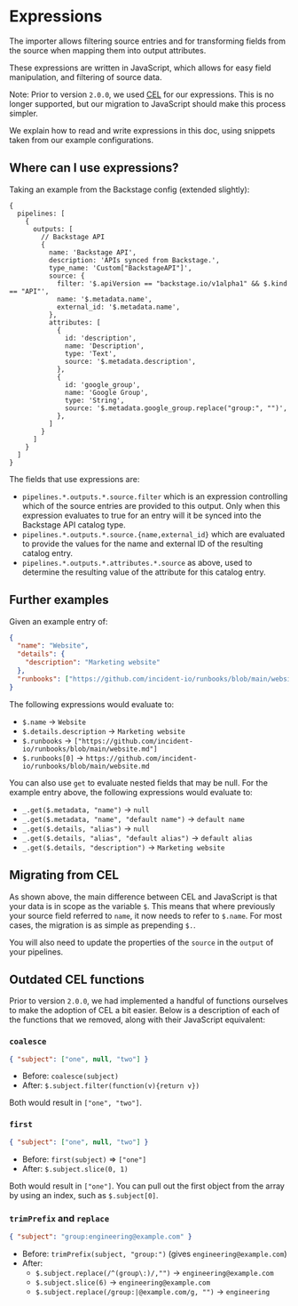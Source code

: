 # Expressions

The importer allows filtering source entries and for transforming fields from
the source when mapping them into output attributes.

These expressions are written in JavaScript, which allows for easy field
manipulation, and filtering of source data.

Note: Prior to version `2.0.0`, we used [CEL](https://github.com/google/cel-spec)
for our expressions. This is no longer supported, but our migration to
JavaScript should make this process simpler.

We explain how to read and write expressions in this doc, using snippets taken
from our example configurations.

## Where can I use expressions?

Taking an example from the Backstage config (extended slightly):

```jsonnet
{
  pipelines: [
    {
      outputs: [
        // Backstage API
        {
          name: 'Backstage API',
          description: 'APIs synced from Backstage.',
          type_name: 'Custom["BackstageAPI"]',
          source: {
            filter: '$.apiVersion == "backstage.io/v1alpha1" && $.kind == "API"',
            name: '$.metadata.name',
            external_id: '$.metadata.name',
          },
          attributes: [
            {
              id: 'description',
              name: 'Description',
              type: 'Text',
              source: '$.metadata.description',
            },
            {
              id: 'google_group',
              name: 'Google Group',
              type: 'String',
              source: '$.metadata.google_group.replace("group:", "")',
            },
          ]
        }
      ]
    }
  ]
}
```

The fields that use expressions are:

- `pipelines.*.outputs.*.source.filter` which is an expression controlling which
  of the source entries are provided to this output. Only when this expression
  evaluates to true for an entry will it be synced into the Backstage API
  catalog type.
- `pipelines.*.outputs.*.source.{name,external_id}` which are evaluated to
  provide the values for the name and external ID of the resulting catalog
  entry.
- `pipelines.*.outputs.*.attributes.*.source` as above, used to determine the
  resulting value of the attribute for this catalog entry.

## Further examples

Given an example entry of:

```json
{
  "name": "Website",
  "details": {
    "description": "Marketing website"
  },
  "runbooks": ["https://github.com/incident-io/runbooks/blob/main/website.md"]
}
```

The following expressions would evaluate to:

- `$.name` → `Website`
- `$.details.description` → `Marketing website`
- `$.runbooks` → `["https://github.com/incident-io/runbooks/blob/main/website.md"]`
- `$.runbooks[0]` → `https://github.com/incident-io/runbooks/blob/main/website.md`


You can also use `get` to evaluate nested fields that may be null.
For the example entry above, the following expressions would evaluate to:

- `_.get($.metadata, "name")` → `null`
- `_.get($.metadata, "name", "default name")` → `default name`
- `_.get($.details, "alias")` → `null`
- `_.get($.details, "alias", "default alias")` → `default alias`
- `_.get($.details, "description")` → `Marketing website`


## Migrating from CEL

As shown above, the main difference between CEL and JavaScript is that your
data is in scope as the variable `$`. This means that where previously your
source field referred to `name`, it now needs to refer to `$.name`. For most
cases, the migration is as simple as prepending `$.`.

You will also need to update the properties of the `source` in the `output` of
your pipelines.

## Outdated CEL functions

Prior to version `2.0.0`, we had implemented a handful of functions ourselves
to make the adoption of CEL a bit easier. Below is a description of each of
the functions that we removed, along with their JavaScript equivalent:

### `coalesce`

```json
{ "subject": ["one", null, "two"] }
```

- Before: `coalesce(subject)`
- After: `$.subject.filter(function(v){return v})`

Both would result in `["one", "two"]`.

### `first`

```json
{ "subject": ["one", null, "two"] }
```

- Before: `first(subject)` => `["one"]`
- After: `$.subject.slice(0, 1)`

Both would result in `["one"]`. You can pull out the first object from the
array by using an index, such as `$.subject[0]`.

### `trimPrefix` and `replace`

```json
{ "subject": "group:engineering@example.com" }
```

- Before: `trimPrefix(subject, "group:")` (gives `engineering@example.com`)
- After:
  - `$.subject.replace(/^(group\:)/,"")` → `engineering@example.com`
  - `$.subject.slice(6)` → `engineering@example.com`
  - `$.subject.replace(/group:|@example.com/g, "")` → `engineering`
